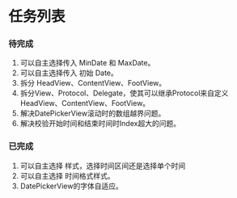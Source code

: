 #  任务列表

###  待完成

1. 可以自主选择传入 MinDate 和 MaxDate。
2. 可以自主选择传入 初始 Date。
4. 拆分 HeadView、ContentView、FootView。
5. 拆分View、Protocol、Delegate，使其可以继承Protocol来自定义HeadView、ContentView、FootView。
6. 解决DatePickerView滚动时的数组越界问题。
7. 解决校验开始时间和结束时间时Index超大的问题。


### 已完成

1. 可以自主选择 样式，选择时间区间还是选择单个时间
2. 可以自主选择 时间格式样式。
3. DatePickerView的字体自适应。


